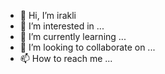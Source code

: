 - 👋 Hi, I’m irakli
- 👀 I’m interested in ...
- 🌱 I’m currently learning ...
- 💞️ I’m looking to collaborate on ...
- 📫 How to reach me ...

<!---
iraklibox/iraklibox is a ✨ special ✨ repository because its `README.md` (this file) appears on your GitHub profile.
You can click the Preview link to take a look at your changes.
--->
